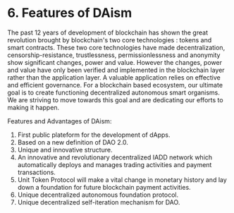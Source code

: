 # 6. Features of DAism

The past 12 years of development of blockchain has shown the great revolution brought by blockchain's two core technologies : tokens and smart contracts. These two core technologies have made decentralization, censorship-resistance, trustlessness, permissionlessness and anonymity show significant changes, power and value. However the changes, power and value have only been verified and implemented in the blockchain layer rather than the application layer. A valuable application relies on effective and efficient governance. For a blockchain based ecosystem, our ultimate goal is to create functioning decentralized autonomous smart organisms. We are striving to move towards this goal and are dedicating our efforts to making it happen.

Features and Advantages of DAism:

1. First public plateform for the development of dApps.
2. Based on a new definition of DAO 2.0.
3. Unique and innovative structure.
4. An innovative and revolutionary decentralized IADD network which automatically deploys and manages trading activities and payment transactions.
5. Unit Token Protocol will make a vital change in monetary history and lay down a foundation for future blockchain payment activities.
6. Unique decentralized autonomous foundation protocol.
7. Unique decentralized self-iteration mechanism for DAO.

